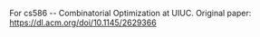 For cs586 -- Combinatorial Optimization at UIUC.
Original paper: https://dl.acm.org/doi/10.1145/2629366
